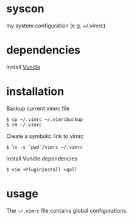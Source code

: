 syscon
======

my system configuration (e.g. ~/.vimrc)

dependencies
======

Install [Vundle](https://github.com/gmarik/vundle)

installation
======

Backup current vimrc file

    $ cp ~/.vimrc ~/.vimrcbackup
    $ rm ~/.vimrc

Create a symbolic link to vimrc

    $ ln -s `pwd`/vimrc ~/.vimrc

Install Vundle dependencies

    $ vim +PluginInstall +qall

usage
======

The `~/.vimrc` file contains global configurations.

